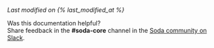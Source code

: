*Last modified on {% last_modified_at %}*

Was this documentation helpful? <br /> 
Share feedback in the **#soda-core** channel in the <a href="http://community.soda.io/slack" target="_blank"> Soda community on Slack</a>. 